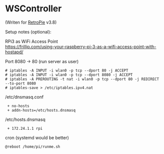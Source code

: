 # WSController  
(Writen for [RetroPie](https://retropie.org.uk/download/) v3.8)

Setup notes (optional):

RPi3 as WiFi Access Point  
https://frillip.com/using-your-raspberry-pi-3-as-a-wifi-access-point-with-hostapd/

Port 8080 -> 80 (run server as user)
```
# iptables -A INPUT -i wlan0 -p tcp --dport 80 -j ACCEPT
# iptables -A INPUT -i wlan0 -p tcp --dport 8080 -j ACCEPT
# iptables -A PREROUTING -t nat -i wlan0 -p tcp --dport 80 -j REDIRECT --to-port 8080
# iptables-save > /etc/iptables.ipv4.nat
```
/etc/dnsmasq.conf
```
 + no-hosts
 + addn-hosts=/etc/hosts.dnsmasq
```
/etc/hosts.dnsmasq
```
 + 172.24.1.1 rpi
```
cron (systemd would be better)
```
@reboot /home/pi/runme.sh
```
